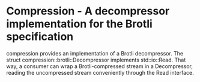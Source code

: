 # Compression - A decompressor implementation for the Brotli specification

compression provides an implementation of a Brotli decompressor. The struct compression::brotli::Decompressor implements std::io::Read. That way, a consumer can wrap a Brotli-compressed stream in a Decompressor, reading the uncompressed stream conveniently through the Read interface.